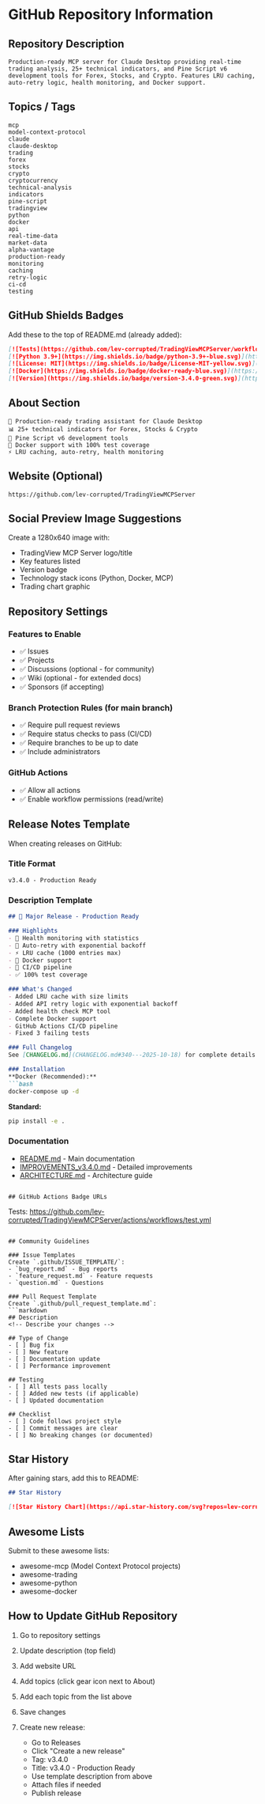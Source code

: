 # GitHub Repository Information

## Repository Description

```
Production-ready MCP server for Claude Desktop providing real-time trading analysis, 25+ technical indicators, and Pine Script v6 development tools for Forex, Stocks, and Crypto. Features LRU caching, auto-retry logic, health monitoring, and Docker support.
```

## Topics / Tags

```
mcp
model-context-protocol
claude
claude-desktop
trading
forex
stocks
crypto
cryptocurrency
technical-analysis
indicators
pine-script
tradingview
python
docker
api
real-time-data
market-data
alpha-vantage
production-ready
monitoring
caching
retry-logic
ci-cd
testing
```

## GitHub Shields Badges

Add these to the top of README.md (already added):

```markdown
[![Tests](https://github.com/lev-corrupted/TradingViewMCPServer/workflows/Tests%20and%20Code%20Quality/badge.svg)](https://github.com/lev-corrupted/TradingViewMCPServer/actions)
[![Python 3.9+](https://img.shields.io/badge/python-3.9+-blue.svg)](https://www.python.org/downloads/)
[![License: MIT](https://img.shields.io/badge/License-MIT-yellow.svg)](https://opensource.org/licenses/MIT)
[![Docker](https://img.shields.io/badge/docker-ready-blue.svg)](https://hub.docker.com)
[![Version](https://img.shields.io/badge/version-3.4.0-green.svg)](https://github.com/lev-corrupted/TradingViewMCPServer/releases)
```

## About Section

```
🎯 Production-ready trading assistant for Claude Desktop
📊 25+ technical indicators for Forex, Stocks & Crypto
🐍 Pine Script v6 development tools
🐳 Docker support with 100% test coverage
⚡ LRU caching, auto-retry, health monitoring
```

## Website (Optional)

```
https://github.com/lev-corrupted/TradingViewMCPServer
```

## Social Preview Image Suggestions

Create a 1280x640 image with:
- TradingView MCP Server logo/title
- Key features listed
- Version badge
- Technology stack icons (Python, Docker, MCP)
- Trading chart graphic

## Repository Settings

### Features to Enable
- ✅ Issues
- ✅ Projects
- ✅ Discussions (optional - for community)
- ✅ Wiki (optional - for extended docs)
- ✅ Sponsors (if accepting)

### Branch Protection Rules (for main branch)
- ✅ Require pull request reviews
- ✅ Require status checks to pass (CI/CD)
- ✅ Require branches to be up to date
- ✅ Include administrators

### GitHub Actions
- ✅ Allow all actions
- ✅ Enable workflow permissions (read/write)

## Release Notes Template

When creating releases on GitHub:

### Title Format
```
v3.4.0 - Production Ready
```

### Description Template
```markdown
## 🎉 Major Release - Production Ready

### Highlights
- 🏥 Health monitoring with statistics
- 🔄 Auto-retry with exponential backoff
- ⚡ LRU cache (1000 entries max)
- 🐳 Docker support
- 🚀 CI/CD pipeline
- ✅ 100% test coverage

### What's Changed
- Added LRU cache with size limits
- Added API retry logic with exponential backoff
- Added health check MCP tool
- Complete Docker support
- GitHub Actions CI/CD pipeline
- Fixed 3 failing tests

### Full Changelog
See [CHANGELOG.md](CHANGELOG.md#340---2025-10-18) for complete details.

### Installation
**Docker (Recommended):**
```bash
docker-compose up -d
```

**Standard:**
```bash
pip install -e .
```

### Documentation
- [README.md](README.md) - Main documentation
- [IMPROVEMENTS_v3.4.0.md](IMPROVEMENTS_v3.4.0.md) - Detailed improvements
- [ARCHITECTURE.md](docs/ARCHITECTURE.md) - Architecture guide
```

## GitHub Actions Badge URLs

```
Tests: https://github.com/lev-corrupted/TradingViewMCPServer/actions/workflows/test.yml
```

## Community Guidelines

### Issue Templates
Create `.github/ISSUE_TEMPLATE/`:
- `bug_report.md` - Bug reports
- `feature_request.md` - Feature requests
- `question.md` - Questions

### Pull Request Template
Create `.github/pull_request_template.md`:
```markdown
## Description
<!-- Describe your changes -->

## Type of Change
- [ ] Bug fix
- [ ] New feature
- [ ] Documentation update
- [ ] Performance improvement

## Testing
- [ ] All tests pass locally
- [ ] Added new tests (if applicable)
- [ ] Updated documentation

## Checklist
- [ ] Code follows project style
- [ ] Commit messages are clear
- [ ] No breaking changes (or documented)
```

## Star History

After gaining stars, add this to README:

```markdown
## Star History

[![Star History Chart](https://api.star-history.com/svg?repos=lev-corrupted/TradingViewMCPServer&type=Date)](https://star-history.com/#lev-corrupted/TradingViewMCPServer&Date)
```

## Awesome Lists

Submit to these awesome lists:
- awesome-mcp (Model Context Protocol projects)
- awesome-trading
- awesome-python
- awesome-docker

## How to Update GitHub Repository

1. Go to repository settings
2. Update description (top field)
3. Add website URL
4. Add topics (click gear icon next to About)
5. Add each topic from the list above
6. Save changes

7. Create new release:
   - Go to Releases
   - Click "Create a new release"
   - Tag: v3.4.0
   - Title: v3.4.0 - Production Ready
   - Use template description from above
   - Attach files if needed
   - Publish release
